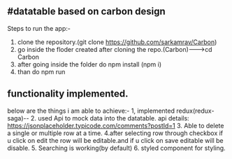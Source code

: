 #datatable based on carbon design
---------------------------------------
Steps to run the app:-
1. clone the repository.(git clone  https://github.com/sarkamrav/Carbon)
2. go inside the floder created after cloning the repo.(Carbon)--->cd Carbon
3. after going inside the folder do npm install (npm i)
4. than do npm run 



functionality implemented.
----------------------------------------------------------------
below are the things i am able to achieve:-
1, implemented redux(redux-saga)--
2. used Api to mock data into the datatable.
api details: https://jsonplaceholder.typicode.com/comments?postId=1
3. Able to delete a single or multiple row at a time.
4.after selecting row through checkbox if u click on edit the row will be editable.and if u click on save editable will be disable.
5. Searching is working(by default)
6. styled component for styling.
